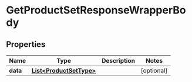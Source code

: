 

# GetProductSetResponseWrapperBody


## Properties

Name | Type | Description | Notes
------------ | ------------- | ------------- | -------------
**data** | [**List&lt;ProductSetType&gt;**](ProductSetType.md) |  |  [optional]



